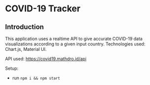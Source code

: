 # COVID-19 Tracker


## Introduction
This application uses a realtime API to give accurate COVID-19 data visualizations according to a given input country.
Technologies used: Chart.js, Material UI.

API used: https://covid19.mathdro.id/api

Setup:
- run ```npm i && npm start```
